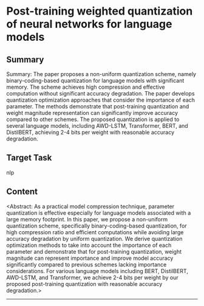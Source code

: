 # Post-training weighted quantization of neural networks for language models

## Summary

Summary: The paper proposes a non-uniform quantization scheme, namely binary-coding-based quantization for language models with significant memory. The scheme achieves high compression and effective computation without significant accuracy degradation. The paper develops quantization optimization approaches that consider the importance of each parameter. The methods demonstrate that post-training quantization and weight magnitude representation can significantly improve accuracy compared to other schemes. The proposed quantization is applied to several language models, including AWD-LSTM, Transformer, BERT, and DistilBERT, achieving 2-4 bits per weight with reasonable accuracy degradation.


## Target Task

nlp

## Content

<Abstract: As a practical model compression technique, parameter quantization is effective especially for language models associated with a large memory footprint. In this paper, we propose a non-uniform quantization scheme, specifically binary-coding-based quantization, for high compression ratio and efficient computations while avoiding large accuracy degradation by uniform quantization. We derive quantization optimization methods to take into account the importance of each parameter and demonstrate that for post-training quantization, weight magnitude can represent importance and improve model accuracy significantly compared to previous schemes lacking importance considerations. For various language models including BERT, DistilBERT, AWD-LSTM, and Transformer, we achieve 2-4 bits per weight by our proposed post-training quantization with reasonable accuracy degradation.>



---

